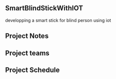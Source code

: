 ## SmartBlindStickWithIOT
developping a smart stick for blind person using iot

## Project Notes


## Project teams


## Project Schedule
